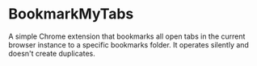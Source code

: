 # BookmarkMyTabs
A simple Chrome extension that bookmarks all open tabs in the current browser instance to a specific bookmarks folder. It operates silently and doesn't create duplicates.
